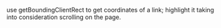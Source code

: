 use getBoundingClientRect to get coordinates of a link; highlight it taking into consideration scrolling on the page.